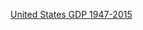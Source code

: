 [United States GDP 1947-2015](https://raw.githubusercontent.com/freeCodeCamp/ProjectReferenceData/master/GDP-data.json)